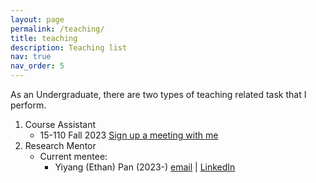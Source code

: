 ```yaml
---
layout: page
permalink: /teaching/
title: teaching
description: Teaching list
nav: true
nav_order: 5
---
```


As an Undergraduate, there are two types of teaching related task that I perform.

1. Course Assistant
    - 15-110 Fall 2023 [Sign up a meeting with me](https://calendar.app.google/8wxbBXfGoaTB2UpGA)
2. Research Mentor
    - Current mentee:
        - Yiyang (Ethan) Pan (2023-) [email](ypan36@u.rochester.edu) | [LinkedIn](https://www.linkedin.com/in/ethan-pan-65b27a288/)